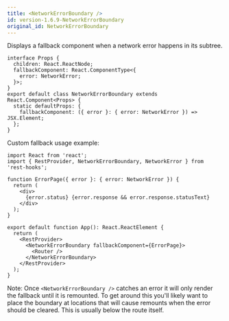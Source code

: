 ```yaml
---
title: <NetworkErrorBoundary />
id: version-1.6.9-NetworkErrorBoundary
original_id: NetworkErrorBoundary
---
```


Displays a fallback component when a network error happens in its subtree.

```tsx
interface Props {
  children: React.ReactNode;
  fallbackComponent: React.ComponentType<{
    error: NetworkError;
  }>;
}
export default class NetworkErrorBoundary extends React.Component<Props> {
  static defaultProps: {
    fallbackComponent: ({ error }: { error: NetworkError }) => JSX.Element;
  };
}
```

Custom fallback usage example:

```tsx
import React from 'react';
import { RestProvider, NetworkErrorBoundary, NetworkError } from 'rest-hooks';

function ErrorPage({ error }: { error: NetworkError }) {
  return (
    <div>
      {error.status} {error.response && error.response.statusText}
    </div>
  );
}

export default function App(): React.ReactElement {
  return (
    <RestProvider>
      <NetworkErrorBoundary fallbackComponent={ErrorPage}>
        <Router />
      </NetworkErrorBoundary>
    </RestProvider>
  );
}
```

Note: Once `<NetworkErrorBoundary />` catches an error it will only render the fallback
until it is remounted. To get around this you'll likely want to place the boundary at
locations that will cause remounts when the error should be cleared. This is usually
below the route itself.

